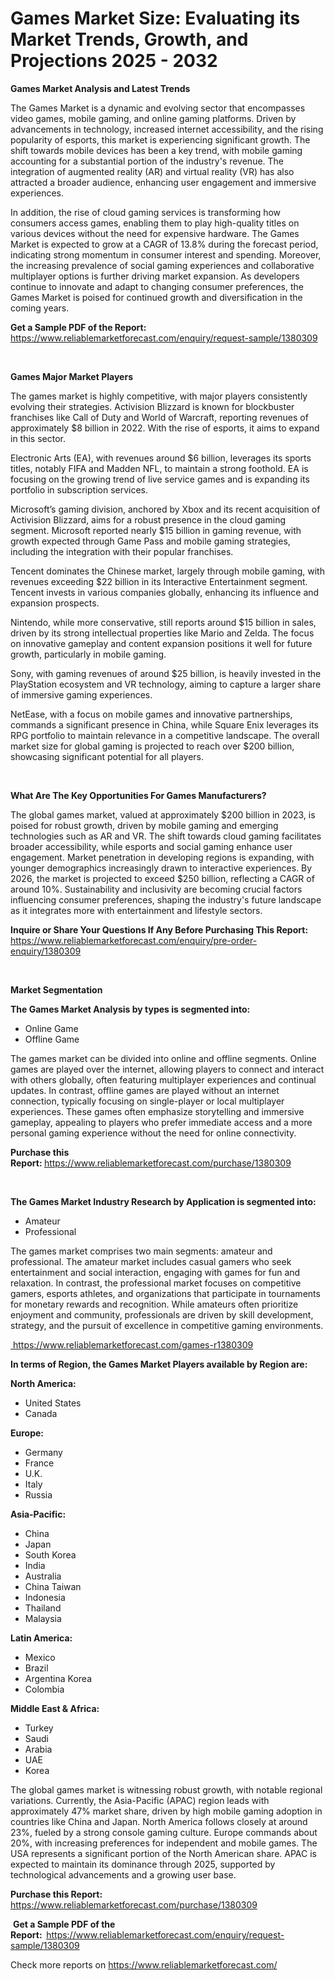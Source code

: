 <p><h1>Games Market Size: Evaluating its Market Trends, Growth, and Projections 2025 - 2032</h1></p><p><strong>Games Market Analysis and Latest Trends</strong></p>
<p><p>The Games Market is a dynamic and evolving sector that encompasses video games, mobile gaming, and online gaming platforms. Driven by advancements in technology, increased internet accessibility, and the rising popularity of esports, this market is experiencing significant growth. The shift towards mobile devices has been a key trend, with mobile gaming accounting for a substantial portion of the industry's revenue. The integration of augmented reality (AR) and virtual reality (VR) has also attracted a broader audience, enhancing user engagement and immersive experiences.</p><p>In addition, the rise of cloud gaming services is transforming how consumers access games, enabling them to play high-quality titles on various devices without the need for expensive hardware. The Games Market is expected to grow at a CAGR of 13.8% during the forecast period, indicating strong momentum in consumer interest and spending. Moreover, the increasing prevalence of social gaming experiences and collaborative multiplayer options is further driving market expansion. As developers continue to innovate and adapt to changing consumer preferences, the Games Market is poised for continued growth and diversification in the coming years.</p></p>
<p><strong>Get a Sample PDF of the Report:&nbsp;</strong> <a href="https://www.reliablemarketforecast.com/enquiry/request-sample/1380309?utm_campaign=1998&utm_medium=2&utm_source=Github&utm_content=ia&utm_term=11032025&utm_id=games">https://www.reliablemarketforecast.com/enquiry/request-sample/1380309</a></p>
<p>&nbsp;</p>
<p><strong>Games Major Market Players</strong></p>
<p><p>The games market is highly competitive, with major players consistently evolving their strategies. Activision Blizzard is known for blockbuster franchises like Call of Duty and World of Warcraft, reporting revenues of approximately $8 billion in 2022. With the rise of esports, it aims to expand in this sector.</p><p>Electronic Arts (EA), with revenues around $6 billion, leverages its sports titles, notably FIFA and Madden NFL, to maintain a strong foothold. EA is focusing on the growing trend of live service games and is expanding its portfolio in subscription services.</p><p>Microsoft’s gaming division, anchored by Xbox and its recent acquisition of Activision Blizzard, aims for a robust presence in the cloud gaming segment. Microsoft reported nearly $15 billion in gaming revenue, with growth expected through Game Pass and mobile gaming strategies, including the integration with their popular franchises.</p><p>Tencent dominates the Chinese market, largely through mobile gaming, with revenues exceeding $22 billion in its Interactive Entertainment segment. Tencent invests in various companies globally, enhancing its influence and expansion prospects.</p><p>Nintendo, while more conservative, still reports around $15 billion in sales, driven by its strong intellectual properties like Mario and Zelda. The focus on innovative gameplay and content expansion positions it well for future growth, particularly in mobile gaming.</p><p>Sony, with gaming revenues of around $25 billion, is heavily invested in the PlayStation ecosystem and VR technology, aiming to capture a larger share of immersive gaming experiences.</p><p>NetEase, with a focus on mobile games and innovative partnerships, commands a significant presence in China, while Square Enix leverages its RPG portfolio to maintain relevance in a competitive landscape. The overall market size for global gaming is projected to reach over $200 billion, showcasing significant potential for all players.</p></p>
<p>&nbsp;</p>
<p><strong>What Are The Key Opportunities For Games Manufacturers?</strong></p>
<p><p>The global games market, valued at approximately $200 billion in 2023, is poised for robust growth, driven by mobile gaming and emerging technologies such as AR and VR. The shift towards cloud gaming facilitates broader accessibility, while esports and social gaming enhance user engagement. Market penetration in developing regions is expanding, with younger demographics increasingly drawn to interactive experiences. By 2026, the market is projected to exceed $250 billion, reflecting a CAGR of around 10%. Sustainability and inclusivity are becoming crucial factors influencing consumer preferences, shaping the industry's future landscape as it integrates more with entertainment and lifestyle sectors.</p></p>
<p><strong>Inquire or Share Your Questions If Any Before Purchasing This Report:</strong> <a href="https://www.reliablemarketforecast.com/enquiry/pre-order-enquiry/1380309?utm_campaign=1998&utm_medium=2&utm_source=Github&utm_content=ia&utm_term=11032025&utm_id=games">https://www.reliablemarketforecast.com/enquiry/pre-order-enquiry/1380309</a></p>
<p>&nbsp;</p>
<p><strong>Market Segmentation</strong></p>
<p><strong>The Games Market Analysis by types is segmented into:</strong></p>
<p><ul><li>Online Game</li><li>Offline Game</li></ul></p>
<p><p>The games market can be divided into online and offline segments. Online games are played over the internet, allowing players to connect and interact with others globally, often featuring multiplayer experiences and continual updates. In contrast, offline games are played without an internet connection, typically focusing on single-player or local multiplayer experiences. These games often emphasize storytelling and immersive gameplay, appealing to players who prefer immediate access and a more personal gaming experience without the need for online connectivity.</p></p>
<p><strong>Purchase this Report:&nbsp;</strong><a href="https://www.reliablemarketforecast.com/purchase/1380309?utm_campaign=1998&utm_medium=2&utm_source=Github&utm_content=ia&utm_term=11032025&utm_id=games">https://www.reliablemarketforecast.com/purchase/1380309</a></p>
<p>&nbsp;</p>
<p><strong>The Games Market Industry Research by Application is segmented into:</strong></p>
<p><ul><li>Amateur</li><li>Professional</li></ul></p>
<p><p>The games market comprises two main segments: amateur and professional. The amateur market includes casual gamers who seek entertainment and social interaction, engaging with games for fun and relaxation. In contrast, the professional market focuses on competitive gamers, esports athletes, and organizations that participate in tournaments for monetary rewards and recognition. While amateurs often prioritize enjoyment and community, professionals are driven by skill development, strategy, and the pursuit of excellence in competitive gaming environments.</p></p>
<p><a href="https://www.reliablemarketforecast.com/games-r1380309?utm_campaign=1998&utm_medium=2&utm_source=Github&utm_content=ia&utm_term=11032025&utm_id=games">&nbsp;https://www.reliablemarketforecast.com/games-r1380309</a></p>
<p><strong>In terms of Region, the Games Market Players available by Region are:</strong></p>
<p>
    <p> <strong> North America: </strong>
        <ul>
            <li>United States</li>
            <li>Canada</li>
        </ul>
        </p> 
    <p> <strong> Europe: </strong>
        <ul>
            <li>Germany</li>
            <li>France</li>
            <li>U.K.</li>
            <li>Italy</li>
            <li>Russia</li>
        </ul>
        </p> 
    <p> <strong> Asia-Pacific: </strong>
        <ul>
            <li>China</li>
            <li>Japan</li>
            <li>South Korea</li>
            <li>India</li>
            <li>Australia</li>
            <li>China Taiwan</li>
            <li>Indonesia</li>
            <li>Thailand</li>
            <li>Malaysia</li>
        </ul>
        </p> 
    <p> <strong> Latin America: </strong>
        <ul>
            <li>Mexico</li>
            <li>Brazil</li>
            <li>Argentina Korea</li>
            <li>Colombia</li>
        </ul>
        </p> 
    <p> <strong> Middle East & Africa: </strong>
        <ul>
            <li>Turkey</li>
            <li>Saudi</li>
            <li>Arabia</li>
            <li>UAE</li>
            <li>Korea</li>
        </ul>
    </p>
    </p>
<p><p>The global games market is witnessing robust growth, with notable regional variations. Currently, the Asia-Pacific (APAC) region leads with approximately 47% market share, driven by high mobile gaming adoption in countries like China and Japan. North America follows closely at around 23%, fueled by a strong console gaming culture. Europe commands about 20%, with increasing preferences for independent and mobile games. The USA represents a significant portion of the North American share. APAC is expected to maintain its dominance through 2025, supported by technological advancements and a growing user base.</p></p>
<p><strong>Purchase this Report: </strong><a href="https://www.reliablemarketforecast.com/purchase/1380309?utm_campaign=1998&utm_medium=2&utm_source=Github&utm_content=ia&utm_term=11032025&utm_id=games">https://www.reliablemarketforecast.com/purchase/1380309</a></p>
<p>&nbsp;<strong>Get a Sample PDF of the Report:&nbsp;&nbsp;</strong><a href="https://www.reliablemarketforecast.com/enquiry/request-sample/1380309?utm_campaign=1998&utm_medium=2&utm_source=Github&utm_content=ia&utm_term=11032025&utm_id=games">https://www.reliablemarketforecast.com/enquiry/request-sample/1380309</a></p>
<p><strong></strong></p>
<p>Check more reports on <a href="https://www.reliablemarketforecast.com/?utm_campaign=1998&utm_medium=2&utm_source=Github&utm_content=ia&utm_term=11032025&utm_id=games">https://www.reliablemarketforecast.com/</a></p>